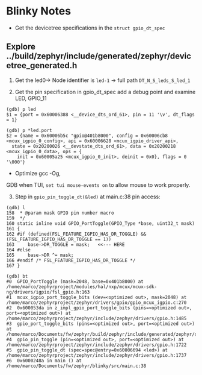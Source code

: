 # Blinky Notes
- Get the devicetree specifications in the `struct gpio_dt_spec`

## Explore ../build/zephyr/include/generated/zephyr/devicetree_generated.h 
1. Get the led0-> Node identifier
  is `led-1` -> full path `DT_N_S_leds_S_led_1` 

2. Get the pin specification in gpio_dt_spec
add a debug point and examine LED, GPIO_11
```
(gdb) p led
$1 = {port = 0x60006388 <__device_dts_ord_61>, pin = 11 '\v', dt_flags = 1}

(gdb) p *led.port
$2 = {name = 0x60006b5c "gpio@401b8000", config = 0x60006cb8 <mcux_igpio_0_config>, api = 0x60006628 <mcux_igpio_driver_api>, 
  state = 0x20200026 <__devstate_dts_ord_61>, data = 0x20200218 <mcux_igpio_0_data>, ops = {
    init = 0x60005a25 <mcux_igpio_0_init>, deinit = 0x0}, flags = 0 '\000'}
```
- Optimize gcc -Og, 

GDB when TUI, `set tui mouse-events on` to allow mouse to work properly.

3. Step in `gpio_pin_toggle_dt(&led)` at main.c:38 pin access:
```
(gdb) l
158	 * @param mask GPIO pin number macro
159	 */
160	static inline void GPIO_PortToggle(GPIO_Type *base, uint32_t mask)  
161	{
162	#if (defined(FSL_FEATURE_IGPIO_HAS_DR_TOGGLE) && (FSL_FEATURE_IGPIO_HAS_DR_TOGGLE == 1))
163	    base->DR_TOGGLE = mask;   <<--- HERE
164	#else
165	    base->DR ^= mask;
166	#endif /* FSL_FEATURE_IGPIO_HAS_DR_TOGGLE */
167	}

(gdb) bt
#0  GPIO_PortToggle (mask=2048, base=0x401b8000) at /home/marco/zephyrproject/modules/hal/nxp/mcux/mcux-sdk-ng/drivers/igpio/fsl_gpio.h:163
#1  mcux_igpio_port_toggle_bits (dev=<optimized out>, mask=2048) at /home/marco/zephyrproject/zephyr/drivers/gpio/gpio_mcux_igpio.c:270
#2  0x600053da in z_impl_gpio_port_toggle_bits (pins=<optimized out>, port=<optimized out>) at /home/marco/zephyrproject/zephyr/include/zephyr/drivers/gpio.h:1485
#3  gpio_port_toggle_bits (pins=<optimized out>, port=<optimized out>) at /home/marco/Documents/fw/zephyr/build/zephyr/include/generated/zephyr/syscalls/gpio.h:234
#4  gpio_pin_toggle (pin=<optimized out>, port=<optimized out>) at  /home/marco/zephyrproject/zephyr/include/zephyr/drivers/gpio.h:1722
#5  gpio_pin_toggle_dt (spec=spec@entry=0x60006694 <led>) at        /home/marco/zephyrproject/zephyr/include/zephyr/drivers/gpio.h:1737
#6  0x6000248a in main () at /home/marco/Documents/fw/zephyr/blinky/src/main.c:38
```
